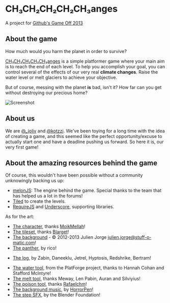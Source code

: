 # CH₃CH₂CH₂CH₂CH₃anges

A project for [Github's Game Off 2013](https://github.com/blog/1674-github-game-off-ii)

## About the game

How much would you harm the planet in order to survive?

[CH₃CH₂CH₂CH₂CH₃anges](http://www.youtube.com/watch?v=K78gvWXDgNM) is a simple platformer game where your main aim is to reach the end of each level. To help you accomplish your goal, you can control several of the effects of our very real **climate changes**. Raise the water level or melt glaciers to achieve your objective.

But of course, messing with the planet **is** bad, isn't it? How far can you get without destroying our precious home?

![Screenshot](http://i.imgur.com/VRIfnNd.jpg)

## About us

We are [@_joliv](https://twitter.com/_joliv) and [@kotzzi](https://twitter.com/kotzzi). We've been toying for a long time with the idea of creating a game, and this seemed like the perfect opportunity/excuse to actually start one and have a deadline pushing us forward. So here it is, our very first game!

## About the amazing resources behind the game

Of course, this wouldn't have been possible without a community unknowingly backing us up:

* [melonJS](http://melonjs.org/): The engine behind the game. Special thanks to the team that has helped us a lot in the forums!
* [Tiled](http://www.mapeditor.org/) to create the levels.
* [RequireJS](http://requirejs.org/) and [Underscore](http://underscorejs.org/), supporting libraries.

As for the art:

* [The character](http://opengameart.org/content/mv-platformer-male-32x64), thanks [MoikMellah](http://opengameart.org/users/moikmellah)!
* [The tileset](http://opengameart.org/content/bgj-asset-dump), thanks [Blarget](http://opengameart.org/users/blarget2)!
* [The background](http://opengameart.org/content/large-nature-background) - © 2012-2013 Julien Jorge <julien.jorge@stuff-o-matic.com>!
* [The panther](http://www.tekepon.net/fsm/modules/imgbb/viewtopic.php?topic_id=2372&forum=2), by rico!
+ [The log](http://opengameart.org/content/rpg-tiles-cobble-stone-paths-town-objects), by Zabin, Daneeklu, Jetrel, Hyptosis, Redshrike, Bertram!
* [The water tool](http://opengameart.org/content/2d-object-pack), from the PlatForge project, thanks to Hannah Cohan and Stafford McIntyre!
* [The melt tool](http://opengameart.org/content/whispers-of-avalon-item-icons), thanks Meway, Len Pabin, Auran and Silviyius!
* [The poison tool](http://opengameart.org/content/potion-bottles), thanks [Rafaelchm](http://opengameart.org/users/rafaelchm)!
* [The background music](http://opengameart.org/content/gray-trip), by [HorrorPen](http://opengameart.org/users/horrorpen)!
* [The step SFX](http://opengameart.org/content/grass-foot-step-sounds-yo-frankie), by the Blender Foundation!